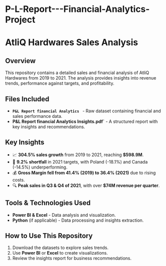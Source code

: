 # P-L-Report---Financial-Analytics-Project

# AtliQ Hardwares Sales Analysis

## Overview
This repository contains a detailed sales and financial analysis of AtliQ Hardwares from 2019 to 2021. The analysis provides insights into revenue trends, performance against targets, and profitability.

## Files Included
- **`P&L Report financial Analytics `** - Raw dataset containing financial and sales performance data.
- **P&L Report financial Analytics Insights.pdf`** - A structured report with key insights and recommendations.

## Key Insights
- 📈 **304.5% sales growth** from 2019 to 2021, reaching **$598.9M**.
- 🎯 **9.2% shortfall** in 2021 targets, with Poland (-18.1%) and Canada (-14.5%) underperforming.
- 💰 **Gross Margin fell from 41.4% (2019) to 36.4% (2021)** due to rising costs.
- 🔍 **Peak sales in Q3 & Q4 of 2021**, with over **$74M revenue per quarter**.

## Tools & Technologies Used
- **Power BI & Excel** - Data analysis and visualization.
- **Python** (if applicable) - Data processing and insights extraction.

## How to Use This Repository
1. Download the datasets to explore sales trends.
2. Use **Power BI** or **Excel** to create visualizations.
3. Review the insights report for business recommendations.
